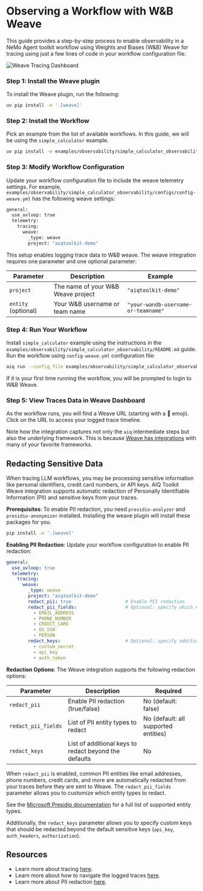 <!--
SPDX-FileCopyrightText: Copyright (c) 2025, NVIDIA CORPORATION & AFFILIATES. All rights reserved.
SPDX-License-Identifier: Apache-2.0

Licensed under the Apache License, Version 2.0 (the "License");
you may not use this file except in compliance with the License.
You may obtain a copy of the License at

http://www.apache.org/licenses/LICENSE-2.0

Unless required by applicable law or agreed to in writing, software
distributed under the License is distributed on an "AS IS" BASIS,
WITHOUT WARRANTIES OR CONDITIONS OF ANY KIND, either express or implied.
See the License for the specific language governing permissions and
limitations under the License.
-->

# Observing a Workflow with W&B Weave

This guide provides a step-by-step process to enable observability in a NeMo Agent toolkit workflow using Weights and Biases (W&B) Weave for tracing using just a few lines of code in your workflow configuration file.

![Weave Tracing Dashboard](../../_static/weave_tracing.png)

### Step 1: Install the Weave plugin

To install the Weave plugin, run the following:

```bash
uv pip install -e '.[weave]'
```

### Step 2: Install the Workflow

Pick an example from the list of available workflows. In this guide, we will be using the `simple_calculator` example.

```bash
uv pip install -e examples/observability/simple_calculator_observability
```

### Step 3: Modify Workflow Configuration

Update your workflow configuration file to include the weave telemetry settings. For example, `examples/observability/simple_calculator_observability/configs/config-weave.yml` has the following weave settings:

```bash
general:
  use_uvloop: true
  telemetry:
    tracing:
      weave:
        _type: weave
        project: "aiqtoolkit-demo"
```

This setup enables logging trace data to W&B weave. The weave integration requires one parameter and one optional parameter:

| Parameter | Description | Example |
|-----------|-------------|---------|
| `project` | The name of your W&B Weave project | `"aiqtoolkit-demo"` |
| `entity` (optional) | Your W&B username or team name | `"your-wandb-username-or-teamname"` |

### Step 4: Run Your Workflow
Install `simple_calculator` example using the instructions in the `examples/observability/simple_calculator_observability/README.md` guide.
Run the workflow using `config-weave.yml` configuration file:

```bash
aiq run --config_file examples/observability/simple_calculator_observability/configs/config-weave.yml --input "Is the product of 2 * 4 greater than the current hour of the day?"
```

If it is your first time running the workflow, you will be prompted to login to W&B Weave.

### Step 5: View Traces Data in Weave Dashboard

As the workflow runs, you will find a Weave URL (starting with a 🍩 emoji). Click on the URL to access your logged trace timeline.

Note how the integration captures not only the `aiq` intermediate steps but also the underlying framework. This is because [Weave has integrations](https://weave-docs.wandb.ai/guides/integrations/) with many of your favorite frameworks.

## Redacting Sensitive Data

When tracing LLM workflows, you may be processing sensitive information like personal identifiers, credit card numbers, or API keys. AIQ Toolkit Weave integration supports automatic redaction of Personally Identifiable Information (PII) and sensitive keys from your traces.

**Prerequisites**: To enable PII redaction, you need `presidio-analyzer` and `presidio-anonymizer` installed. Installing the weave plugin will install these packages for you.

```bash
pip install -e '.[weave]'
```

**Enabling PII Redaction**: Update your workflow configuration to enable PII redaction:

```yaml
general:
  use_uvloop: true
  telemetry:
    tracing:
      weave:
        _type: weave
        project: "aiqtoolkit-demo"
        redact_pii: true                    # Enable PII redaction
        redact_pii_fields:                  # Optional: specify which entity types to redact
          - EMAIL_ADDRESS
          - PHONE_NUMBER
          - CREDIT_CARD
          - US_SSN
          - PERSON
        redact_keys:                        # Optional: specify additional keys to redact
          - custom_secret
          - api_key
          - auth_token
```

**Redaction Options**: The Weave integration supports the following redaction options:

| Parameter | Description | Required |
|-----------|-------------|----------|
| `redact_pii` | Enable PII redaction (true/false) | No (default: false) |
| `redact_pii_fields` | List of PII entity types to redact | No (default: all supported entities) |
| `redact_keys` | List of additional keys to redact beyond the defaults | No |

When `redact_pii` is enabled, common PII entities like email addresses, phone numbers, credit cards, and more are automatically redacted from your traces before they are sent to Weave. The `redact_pii_fields` parameter allows you to customize which entity types to redact.

See the [Microsoft Presidio documentation](https://microsoft.github.io/presidio/) for a full list of supported entity types.

Additionally, the `redact_keys` parameter allows you to specify custom keys that should be redacted beyond the default sensitive keys (`api_key`, `auth_headers`, `authorization`).

## Resources

- Learn more about tracing [here](https://weave-docs.wandb.ai/guides/tracking/tracing).
- Learn more about how to navigate the logged traces [here](https://weave-docs.wandb.ai/guides/tracking/trace-tree).
- Learn more about PII redaction [here](https://weave-docs.wandb.ai/guides/tracking/redact-pii).
